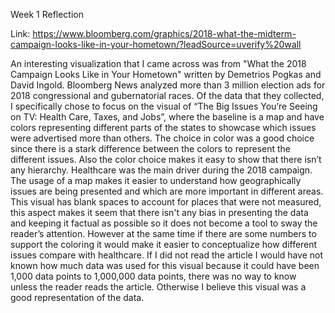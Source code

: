Week 1 Reflection

Link: https://www.bloomberg.com/graphics/2018-what-the-midterm-campaign-looks-like-in-your-hometown/?leadSource=uverify%20wall

An interesting visualization that I came across was from "What the 2018 Campaign Looks Like in Your Hometown" written by Demetrios Pogkas and David Ingold. Bloomberg News analyzed more than 3 million election ads for 2018 congressional and gubernatorial races. Of the data that they collected, I specifically chose to focus on the visual of “The Big Issues You’re Seeing on TV: Health Care, Taxes, and Jobs”, where the baseline is a map and have colors representing different parts of the states to showcase which issues were advertised more than others. The choice in color was a good choice since there is a stark difference between the colors to represent the different issues. Also the color choice makes it easy to show that there isn’t any hierarchy. Healthcare was the main driver during the 2018 campaign. The usage of a map makes it easier to understand how geographically issues are being presented and which are more important in different areas. This visual has blank spaces to account for places that were not measured, this aspect makes it seem that there isn't any bias in presenting the data and keeping it factual as possible so it does not become a tool to sway the reader’s attention.  However at the same time if there are some numbers to support the coloring it would make it easier to conceptualize how different issues compare with healthcare. If I did not read the article I would have not known how much data was used for this visual because it could have been 1,000 data points to 1,000,000 data points, there was no way to know unless the reader reads the article. Otherwise I believe this visual was a good representation of the data.  